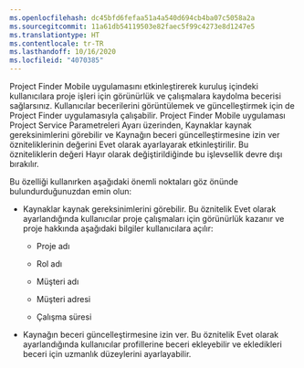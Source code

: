 ```yaml
---
ms.openlocfilehash: dc45bfd6fefaa51a4a540d694cb4ba07c5058a2a
ms.sourcegitcommit: 11a61db54119503e82faec5f99c4273e8d1247e5
ms.translationtype: HT
ms.contentlocale: tr-TR
ms.lasthandoff: 10/16/2020
ms.locfileid: "4070385"
---
```

Project Finder Mobile uygulamasını etkinleştirerek kuruluş içindeki kullanıcılara proje işleri için görünürlük ve çalışmalara kaydolma becerisi sağlarsınız. Kullanıcılar becerilerini görüntülemek ve güncelleştirmek için de Project Finder uygulamasıyla çalışabilir. Project Finder Mobile uygulaması Project Service Parametreleri Ayarı üzerinden, Kaynaklar kaynak gereksinimlerini görebilir ve Kaynağın beceri güncelleştirmesine izin ver özniteliklerinin değerini Evet olarak ayarlayarak etkinleştirilir. Bu özniteliklerin değeri Hayır olarak değiştirildiğinde bu işlevsellik devre dışı bırakılır.  
  
 Bu özelliği kullanırken aşağıdaki önemli noktaları göz önünde bulundurduğunuzdan emin olun:  
  
-   Kaynaklar kaynak gereksinimlerini görebilir. Bu öznitelik Evet olarak ayarlandığında kullanıcılar proje çalışmaları için görünürlük kazanır ve proje hakkında aşağıdaki bilgiler kullanıcılara açılır:  
  
    -   Proje adı  
  
    -   Rol adı  
  
    -   Müşteri adı  
  
    -   Müşteri adresi  
  
    -   Çalışma süresi  
  
-   Kaynağın beceri güncelleştirmesine izin ver. Bu öznitelik Evet olarak ayarlandığında kullanıcılar profillerine beceri ekleyebilir ve ekledikleri beceri için uzmanlık düzeylerini ayarlayabilir.